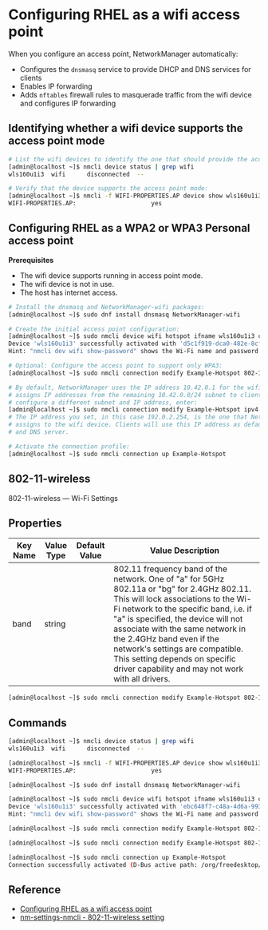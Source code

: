 # Configuring RHEL as a wifi access point

When you configure an access point, NetworkManager automatically:

- Configures the `dnsmasq` service to provide DHCP and DNS services for clients
- Enables IP forwarding
- Adds `nftables` firewall rules to masquerade traffic from the wifi device and configures IP forwarding

## Identifying whether a wifi device supports the access point mode

```bash
# List the wifi devices to identify the one that should provide the access point:
[admin@localhost ~]$ nmcli device status | grep wifi
wls160u1i3  wifi      disconnected  --

# Verify that the device supports the access point mode:
[admin@localhost ~]$ nmcli -f WIFI-PROPERTIES.AP device show wls160u1i3
WIFI-PROPERTIES.AP:                     yes
```

## Configuring RHEL as a WPA2 or WPA3 Personal access point

**Prerequisites**

- The wifi device supports running in access point mode.
- The wifi device is not in use.
- The host has internet access.

```bash
# Install the dnsmasq and NetworkManager-wifi packages:
[admin@localhost ~]$ sudo dnf install dnsmasq NetworkManager-wifi

# Create the initial access point configuration:
[admin@localhost ~]$ sudo nmcli device wifi hotspot ifname wls160u1i3 con-name Example-Hotspot ssid Example-Hotspot password "password"
Device 'wls160u1i3' successfully activated with 'd5c1f919-dca0-482e-8cf2-298543c9671d'.
Hint: "nmcli dev wifi show-password" shows the Wi-Fi name and password.

# Optional: Configure the access point to support only WPA3:
[admin@localhost ~]$ sudo nmcli connection modify Example-Hotspot 802-11-wireless-security.key-mgmt sae

# By default, NetworkManager uses the IP address 10.42.0.1 for the wifi device and 
# assigns IP addresses from the remaining 10.42.0.0/24 subnet to clients. To 
# configure a different subnet and IP address, enter:
[admin@localhost ~]$ sudo nmcli connection modify Example-Hotspot ipv4.addresses 192.0.2.254/24
# The IP address you set, in this case 192.0.2.254, is the one that NetworkManager 
# assigns to the wifi device. Clients will use this IP address as default gateway 
# and DNS server.

# Activate the connection profile:
[admin@localhost ~]$ sudo nmcli connection up Example-Hotspot
```

## 802-11-wireless

802-11-wireless — Wi-Fi Settings

## Properties

| Key Name | Value Type | Default Value | Value Description                                                                                                                                                                                                                                                                                                                                                                                         |
| -------- | ---------- | ------------- | --------------------------------------------------------------------------------------------------------------------------------------------------------------------------------------------------------------------------------------------------------------------------------------------------------------------------------------------------------------------------------------------------------- |
| band     | string     |               | 802.11 frequency band of the network. One of "a" for 5GHz 802.11a or "bg" for 2.4GHz 802.11. This will lock associations to the Wi-Fi network to the specific band, i.e. if "a" is specified, the device will not associate with the same network in the 2.4GHz band even if the network's settings are compatible. This setting depends on specific driver capability and may not work with all drivers. |

```bash
[admin@localhost ~]$ sudo nmcli connection modify Example-Hotspot 802-11-wireless.band a
```

## Commands

```bash
[admin@localhost ~]$ nmcli device status | grep wifi
wls160u1i3  wifi      disconnected  --

[admin@localhost ~]$ nmcli -f WIFI-PROPERTIES.AP device show wls160u1i3
WIFI-PROPERTIES.AP:                     yes

[admin@localhost ~]$ sudo dnf install dnsmasq NetworkManager-wifi

[admin@localhost ~]$ sudo nmcli device wifi hotspot ifname wls160u1i3 con-name Example-Hotspot ssid Example-Hotspot password "password"
Device 'wls160u1i3' successfully activated with 'ebc648f7-c48a-4d6a-9935-3686c816d644'.
Hint: "nmcli dev wifi show-password" shows the Wi-Fi name and password.

[admin@localhost ~]$ sudo nmcli connection modify Example-Hotspot 802-11-wireless.band a

[admin@localhost ~]$ sudo nmcli connection modify Example-Hotspot 802-11-wireless-security.key-mgmt sae

[admin@localhost ~]$ sudo nmcli connection up Example-Hotspot
Connection successfully activated (D-Bus active path: /org/freedesktop/NetworkManager/ActiveConnection/8)
```

## Reference

* [Configuring RHEL as a wifi access point](https://access.redhat.com/documentation/en-us/red_hat_enterprise_linux/9/html/configuring_and_managing_networking/assembly_configuring-rhel-as-a-wifi-access-point_configuring-and-managing-networking)
* [nm-settings-nmcli - 802-11-wireless setting](https://networkmanager.dev/docs/api/latest/nm-settings-nmcli.html#:~:text=802%2D11%2Dwireless%20setting)
